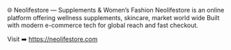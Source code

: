 🌐 Neolifestore — Supplements & Women’s Fashion
Neolifestore is an online platform offering wellness supplements, skincare, market world wide Built with modern e-commerce tech for global reach and fast checkout.

Visit ➡️ https://neolifestore.com
